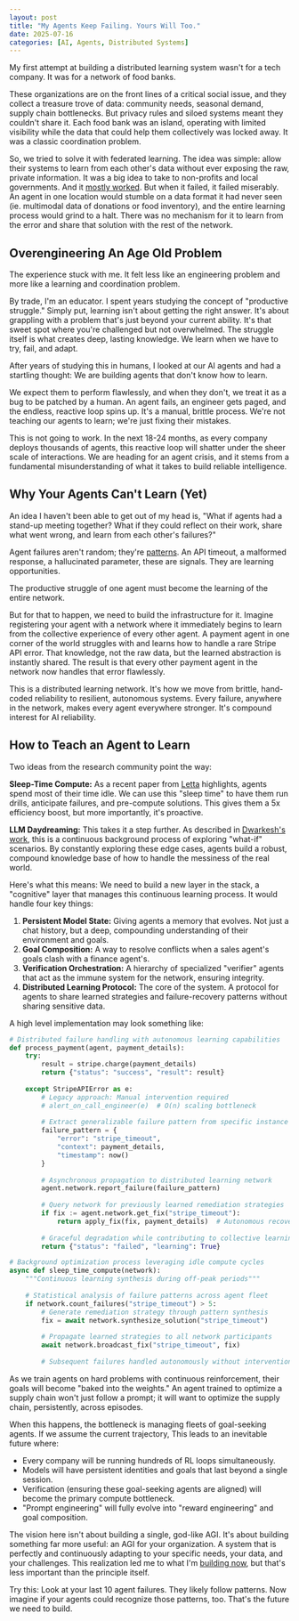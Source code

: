 ```yaml
---
layout: post
title: "My Agents Keep Failing. Yours Will Too."
date: 2025-07-16
categories: [AI, Agents, Distributed Systems]
---
```


My first attempt at building a distributed learning system wasn't for a tech company. It was for a network of food banks.

These organizations are on the front lines of a critical social issue, and they collect a treasure trove of data: community needs, seasonal demand, supply chain bottlenecks. But privacy rules and siloed systems meant they couldn't share it. Each food bank was an island, operating with limited visibility while the data that could help them collectively was locked away. It was a classic coordination problem.

So, we tried to solve it with federated learning. The idea was simple: allow their systems to learn from each other's data without ever exposing the raw, private information. It was a big idea to take to non-profits and local governments. And it [mostly worked](https://github.com/jbarnes850/Federated-Learning-Workshop/blob/main/Presentation/Decentralized%20Federated%20Learning%20Architecture.pdf). But when it failed, it failed miserably. An agent in one location would stumble on a data format it had never seen (ie. multimodal data of donations or food inventory), and the entire learning process would grind to a halt. There was no mechanism for it to learn from the error and share that solution with the rest of the network.

## Overengineering An Age Old Problem

The experience stuck with me. It felt less like an engineering problem and more like a learning and coordination problem. 

By trade, I'm an educator. I spent years studying the concept of "productive struggle." Simply put, learning isn't about getting the right answer. It's about grappling with a problem that's just beyond your current ability. It's that sweet spot where you're challenged but not overwhelmed. The struggle itself is what creates deep, lasting knowledge. We learn when we have to try, fail, and adapt.

After years of studying this in humans, I looked at our AI agents and had a startling thought: We are building agents that don't know how to learn.

We expect them to perform flawlessly, and when they don't, we treat it as a bug to be patched by a human. An agent fails, an engineer gets paged, and the endless, reactive loop spins up. It's a manual, brittle process. We're not teaching our agents to learn; we're just fixing their mistakes.

This is not going to work. In the next 18-24 months, as every company deploys thousands of agents, this reactive loop will shatter under the sheer scale of interactions. We are heading for an agent crisis, and it stems from a fundamental misunderstanding of what it takes to build reliable intelligence.

## Why Your Agents Can't Learn (Yet)

An idea I haven't been able to get out of my head is, "What if agents had a stand-up meeting together? What if they could reflect on their work, share what went wrong, and learn from each other's failures?" 

Agent failures aren't random; they're [patterns](https://arxiv.org/pdf/2505.08638). An API timeout, a malformed response, a hallucinated parameter, these are signals. They are learning opportunities.

The productive struggle of one agent must become the learning of the entire network.

But for that to happen, we need to build the infrastructure for it. Imagine registering your agent with a network where it immediately begins to learn from the collective experience of every other agent. A payment agent in one corner of the world struggles with and learns how to handle a rare Stripe API error. That knowledge, not the raw data, but the learned abstraction is instantly shared. The result is that every other payment agent in the network now handles that error flawlessly.

This is a distributed learning network. It's how we move from brittle, hand-coded reliability to resilient, autonomous systems. Every failure, anywhere in the network, makes every agent everywhere stronger. It's compound interest for AI reliability.

## How to Teach an Agent to Learn

Two ideas from the research community point the way:

**Sleep-Time Compute:** As a recent paper from [Letta](https://arxiv.org/html/2504.13171v1) highlights, agents spend most of their time idle. We can use this "sleep time" to have them run drills, anticipate failures, and pre-compute solutions. This gives them a 5x efficiency boost, but more importantly, it's proactive.

**LLM Daydreaming:** This takes it a step further. As described in [Dwarkesh's work](https://gwern.net/ai-daydreaming), this is a continuous background process of exploring "what-if" scenarios. By constantly exploring these edge cases, agents build a robust, compound knowledge base of how to handle the messiness of the real world.

Here's what this means: We need to build a new layer in the stack, a "cognitive" layer that manages this continuous learning process. It would handle four key things:

1. **Persistent Model State:** Giving agents a memory that evolves. Not just a chat history, but a deep, compounding understanding of their environment and goals.
2. **Goal Composition:** A way to resolve conflicts when a sales agent's goals clash with a finance agent's.
3. **Verification Orchestration:** A hierarchy of specialized "verifier" agents that act as the immune system for the network, ensuring integrity.
4. **Distributed Learning Protocol:** The core of the system. A protocol for agents to share learned strategies and failure-recovery patterns without sharing sensitive data.

A high level implementation may look something like:

```python
# Distributed failure handling with autonomous learning capabilities
def process_payment(agent, payment_details):
    try:
        result = stripe.charge(payment_details)
        return {"status": "success", "result": result}
        
    except StripeAPIError as e:
        # Legacy approach: Manual intervention required
        # alert_on_call_engineer(e)  # O(n) scaling bottleneck
        
        # Extract generalizable failure pattern from specific instance
        failure_pattern = {
            "error": "stripe_timeout",
            "context": payment_details,
            "timestamp": now()
        }
        
        # Asynchronous propagation to distributed learning network
        agent.network.report_failure(failure_pattern)
        
        # Query network for previously learned remediation strategies
        if fix := agent.network.get_fix("stripe_timeout"):
            return apply_fix(fix, payment_details)  # Autonomous recovery
        
        # Graceful degradation while contributing to collective learning
        return {"status": "failed", "learning": True}

# Background optimization process leveraging idle compute cycles
async def sleep_time_compute(network):
    """Continuous learning synthesis during off-peak periods"""
    
    # Statistical analysis of failure patterns across agent fleet
    if network.count_failures("stripe_timeout") > 5:
        # Generate remediation strategy through pattern synthesis
        fix = await network.synthesize_solution("stripe_timeout")
        
        # Propagate learned strategies to all network participants
        await network.broadcast_fix("stripe_timeout", fix)
        
        # Subsequent failures handled autonomously without intervention
```

As we train agents on hard problems with continuous reinforcement, their goals will become "baked into the weights." An agent trained to optimize a supply chain won't just follow a prompt; it will want to optimize the supply chain, persistently, across episodes.

When this happens, the bottleneck is managing fleets of goal-seeking agents. If we assume the current trajectory, This leads to an inevitable future where:

- Every company will be running hundreds of RL loops simultaneously.
- Models will have persistent identities and goals that last beyond a single session.
- Verification (ensuring these goal-seeking agents are aligned) will become the primary compute bottleneck.
- "Prompt engineering" will fully evolve into "reward engineering" and goal composition.

The vision here isn't about building a single, god-like AGI. It's about building something far more useful: an AGI for your organization. A system that is perfectly and continuously adapting to your specific needs, your data, and your challenges. This realization led me to what I'm [building now](https://arc.computer/), but that's less important than the principle itself.

Try this: Look at your last 10 agent failures. They likely follow patterns. Now imagine if your agents could recognize those patterns, too. That's the future we need to build.
